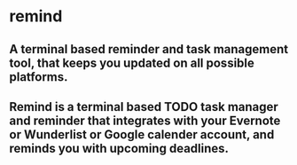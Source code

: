 # remind
A terminal based reminder and task management tool, that keeps you updated on all possible platforms.
----------------------------------
Remind is a terminal based TODO task manager and reminder that integrates with your Evernote or Wunderlist or Google calender account, and reminds you with upcoming deadlines.
----------------------------------
